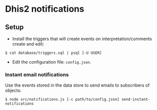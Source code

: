 # Dhis2 notifications

## Setup

* Install the triggers that will create events on interpretation/comments create and edit:

```
$ cat database/triggers.sql | psql [-U USER]
```

* Edit the configuration file: `config.json`.

### Instant email notifications

Use the events stored in the data store to send emails to subscribers of objects:

```
$ node src/notifications.js [-c path/to/config.json] send-instant-notifications
```
